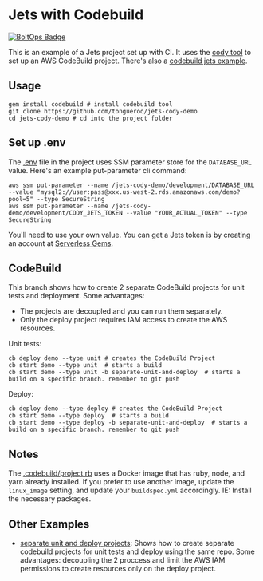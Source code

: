 # Jets with Codebuild

[![BoltOps Badge](https://img.boltops.com/boltops/badges/boltops-badge.png)](https://www.boltops.com)

This is an example of a Jets project set up with CI. It uses the [cody tool](https://cody.run/) to set up an AWS CodeBuild project.  There's also a [codebuild jets example](https://codebuild.cloud/docs/examples/jets/).

## Usage

    gem install codebuild # install codebuild tool
    git clone https://github.com/tongueroo/jets-cody-demo
    cd jets-cody-demo # cd into the project folder

## Set up .env

The [.env](.env) file in the project uses SSM parameter store for the `DATABASE_URL` value.  Here's an example put-parameter cli command:

    aws ssm put-parameter --name /jets-cody-demo/development/DATABASE_URL --value "mysql2://user:pass@xxx.us-west-2.rds.amazonaws.com/demo?pool=5" --type SecureString
    aws ssm put-parameter --name /jets-cody-demo/development/CODY_JETS_TOKEN --value "YOUR_ACTUAL_TOKEN" --type SecureString

You'll need to use your own value. You can get a Jets token is by creating an account at [Serverless Gems](https://www.serverlessgems.com/).

## CodeBuild

This branch shows how to create 2 separate CodeBuild projects for unit tests and deployment. Some advantages:

* The projects are decoupled and you can run them separately.
* Only the deploy project requires IAM access to create the AWS resources.

Unit tests:

    cb deploy demo --type unit # creates the CodeBuild Project
    cb start demo --type unit  # starts a build
    cb start demo --type unit -b separate-unit-and-deploy  # starts a build on a specific branch. remember to git push

Deploy:

    cb deploy demo --type deploy # creates the CodeBuild Project
    cb start demo --type deploy  # starts a build
    cb start demo --type deploy -b separate-unit-and-deploy  # starts a build on a specific branch. remember to git push

## Notes

The [.codebuild/project.rb](.codebuild/project.rb) uses a Docker image that has ruby, node, and yarn already installed.  If you prefer to use another image, update the `linux_image` setting, and update your `buildspec.yml` accordingly. IE: Install the necessary packages.

## Other Examples

* [separate unit and deploy projects](https://github.com/tongueroo/jets-cody-demo/tree/separate-unit-and-deploy): Shows how to create separate codebuild projects for unit tests and deploy using the same repo. Some advantages: decoupling the 2 proccess and limit the AWS IAM permissions to create resources only on the deploy project.
